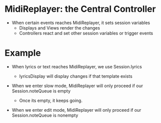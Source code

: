 MidiReplayer: the Central Controller
====================================

* When certain events reaches MidiReplayer, it sets session variables
  * Displays and Views render the changes
  * Controllers react and set other session variables or trigger events

Example
=======

* When lyrics or text reaches MidiReplayer, we use Session.lyrics
  * lyricsDisplay will display changes if that template exists

* When we enter slow mode, MidiReplayer will only proceed if our Session.noteQueue is empty
  * Once its empty, it keeps going.

* When we enter edit mode, MidiReplayer will only proceed if our Session.noteQueue is nonempty